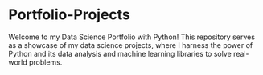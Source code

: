 # Portfolio-Projects
Welcome to my Data Science Portfolio with Python! This repository serves as a showcase of my data science projects, where I harness the power of Python and its data analysis and machine learning libraries to solve real-world problems.
